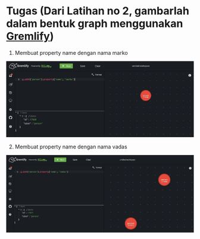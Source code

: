 # Tugas (Dari Latihan no 2, gambarlah dalam bentuk graph menggunakan [Gremlify](https://gremlify.com/))

1. Membuat property name dengan nama marko

![Picture5](Picture5.jpg)

2. Membuat property name dengan nama vadas

![Picture6](Picture6.jpg)


